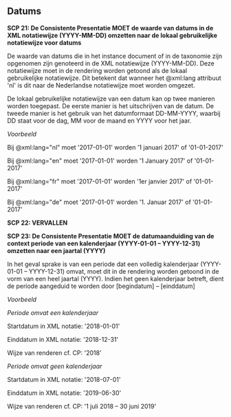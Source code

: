 ## Datums

**SCP 21: De Consistente Presentatie MOET de waarde van datums in de XML notatiewijze (YYYY-MM-DD) omzetten naar de lokaal gebruikelijke notatiewijze voor datums**

De waarde van datums die in het instance document of in de taxonomie zijn opgenomen zijn genoteerd in de XML notatiewijze (YYYY-MM-DD). Deze notatiewijze moet in de rendering worden getoond als de lokaal gebruikelijke notatiewijze. Dit betekent dat wanneer het @xml:lang attribuut 'nl' is dit naar de Nederlandse notatiewijze moet worden omgezet.

De lokaal gebruikelijke notatiewijze van een datum kan op twee manieren worden toegepast. De eerste manier is het uitschrijven van de datum. De tweede manier is het gebruik van het datumformaat DD-MM-YYYY, waarbij DD staat voor de dag, MM voor de maand en YYYY voor het jaar.

_Voorbeeld_

Bij @xml:lang=&quot;nl&quot; moet '2017-01-01' worden '1 januari 2017' of '01-01-2017'

Bij @xml:lang=&quot;en&quot; moet '2017-01-01' worden '1 January 2017' of '01-01-2017'

Bij @xml:lang=&quot;fr&quot; moet '2017-01-01' worden '1er janvier 2017' of '01-01-2017'

Bij @xml:lang=&quot;de&quot; moet '2017-01-01' worden '1. Januar 2017' of '01-01-2017'

**SCP 22: VERVALLEN**

**SCP 23: De Consistente Presentatie MOET de datumaanduiding van de context periode van een kalenderjaar (YYYY-01-01 – YYYY-12-31) omzetten naar een jaartal (YYYY)**

In het geval sprake is van een periode dat een volledig kalenderjaar (YYYY-01-01 – YYYY-12-31) omvat, moet dit in de rendering worden getoond in de vorm van een heel jaartal (YYYY). Indien het geen kalenderjaar betreft, dient de periode aangeduid te worden door [begindatum] – [einddatum]

_Voorbeeld_

_Periode omvat een kalenderjaar_

Startdatum in XML notatie: '2018-01-01'

Einddatum in XML notatie: '2018-12-31'

Wijze van renderen cf. CP: '2018'

_Periode omvat geen kalenderjaar_

Startdatum in XML notatie: '2018-07-01'

Einddatum in XML notatie: '2019-06-30'

Wijze van renderen cf. CP: '1 juli 2018 – 30 juni 2019'
